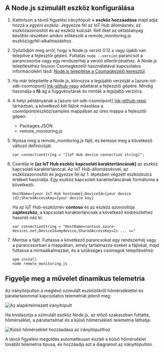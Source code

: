 ## <a name="configure-the-nodejs-simulated-device"></a>A Node.js szimulált eszköz konfigurálása
1. Kattintson a távoli figyelési irányítópult **+ eszköz hozzáadása** majd adja hozzá a *egyéni eszköz*. Jegyezze fel az IoT Hub állomásnév, az eszközazonosítót és az eszköz kulcsát. Kell őket az oktatóanyag későbbi részében amikor előkészíti a remote_monitoring.js eszközügyfél-alkalmazáshoz.
2. Győződjön meg arról, hogy a Node.js verzió 0.12.x vagy újabb van telepítve a fejlesztői gépen. Futtatás `node --version` parancsot a parancssorba vagy egy rendszerhéj a verzió ellenőrzéséhez. A Node.js telepítéséhez linuxon Csomagkezelő használatával kapcsolatos információkért lásd: [Node.js telepítése a Csomagkezelő keresztül][node-linux].
3. Ha már telepítette a Node.js, klónozza a legújabb verzióját a [azure-iot-sdk-csomópont] [ lnk-github-repo] adattárat a fejlesztői gépére. Mindig használja a **fő** ág a függvénytárak és minták a legújabb verzióra.
4. A helyi példányának a [azure-iot-sdk-csomópont] [ lnk-github-repo] tárházban, a következő két fájlok másolása a csomópont/eszköz/samples mappában az üres mappa a fejlesztői gépen:
   
   * Packages.JSON
   * remote_monitoring.js
5. Nyissa meg a remote_monitoring.js fájlt, és keresse meg a következő változó definícióját:
   
    ```
    var connectionString = "[IoT Hub device connection string]";
    ```
6. Cserélje le **[az IoT Hub eszköz kapcsolati karakterláncának]** az eszköz kapcsolati karakterlánccal. Az IoT Hub-állomásnévvel, az eszközazonosítót és jegyezze fel az 1. lépésben végzett eszközkulcs értékeit használja. Egy eszköz kapcsolati karakterláncának formátuma a következő:
   
    ```
    HostName={your IoT Hub hostname};DeviceId={your device id};SharedAccessKey={your device key}
    ```
   
    Ha az IoT Hub-eszköznév **contoso** és az eszköz azonosítója **sajáteszköz**, a kapcsolati karakterláncnak a következő kódrészlethez hasonló néz ki:
   
    ```
    var connectionString = "HostName=contoso.azure-devices.net;DeviceId=mydevice;SharedAccessKey=2s ... =="
    ```
7. Mentse a fájlt. Futtassa a következő parancsokat egy rendszerhéj vagy a parancssorban a mappában, amely tartalmazza ezeket a fájlokat, majd futtassa a mintaalkalmazást, és a szükséges csomagok telepítéséhez:
   
    ```
    npm install
    node remote_monitoring.js
    ```

## <a name="observe-dynamic-telemetry-in-action"></a>Figyelje meg a művelet dinamikus telemetria
Az irányítópulton a meglévő szimulált eszközökről hőmérséklettel és páratartalommal kapcsolatos telemetriát jelenít meg:

![Az alapértelmezett irányítópult][image1]

Ha kiválasztja a szimulált eszköz Node.js, az előző szakaszban futtatta, hőmérséklet, a páratartalmat és a külső hőmérsékleti telemetria láthatja:

![Külső hőmérséklet hozzáadása az irányítópulthoz][image2]

A távoli figyelési megoldás automatikusan észleli a külső hőmérséklet további telemetria típusa, és hozzáadja azt a diagramot az irányítópulton.

[node-linux]: https://github.com/nodejs/node-v0.x-archive/wiki/Installing-Node.js-via-package-manager
[lnk-github-repo]: https://github.com/Azure/azure-iot-sdk-node
[image1]: media/iot-suite-v1-send-external-temperature/image1.png
[image2]: media/iot-suite-v1-send-external-temperature/image2.png